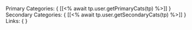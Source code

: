 Primary Categories: { [[<% await tp.user.getPrimaryCats(tp) %>]] }
Secondary Categories:  { [[<% await tp.user.getSecondaryCats(tp) %>]] }
Links: {  }